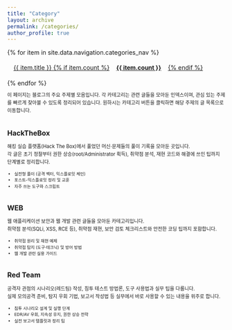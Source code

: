 ```yaml
---
title: "Category"
layout: archive
permalink: /categories/
author_profile: true
---
```


<style>
/* 가로 나열용 (충돌 방지 네임스페이스) */
.categories-page .category-list {
  display: flex !important;
  flex-wrap: wrap !important;        /* 화면 작아지면 다음 줄로 랩 */
  gap: 0.6rem 1rem !important;       /* 행간 0.6rem, 열간 1rem */
  align-items: center !important;
  margin: 0 !important;
  padding: 0 !important;
  list-style: none !important;       /* 불릿 제거 */
}

/* 각 아이템을 인라인처럼 동작하게 (버튼과 간격) */
.categories-page .category-item {
  display: inline-block !important;
  margin: 0 !important;
  padding: 0 !important;
  vertical-align: middle;
}

/* 버튼(테마 .btn)과 조합했을 때 간격/높이 정리 */
.categories-page .category-item .btn {
  display: inline-flex;              /* 내용(텍스트+badge) 가운데 맞춤 */
  align-items: center;
  gap: 0.5rem;
  padding: 0.45rem 0.9rem;           /* 버튼 크기 조정 (원하면 값 변경) */
  white-space: nowrap;               /* 버튼 내 텍스트 줄바꿈 방지 */
}

/* 숫자 배지가 있다면 보기 좋게 */
.categories-page .btn-badge {
  display:inline-block;
  padding:0.12rem 0.48rem;
  border-radius:999px;
  font-weight:700;
  font-size:0.85rem;
  background: rgba(255,255,255,0.12);
  color: inherit;
}

/* 작은 화면에서는 버튼을 가득 너비로 (선택 사항) */
@media (max-width: 520px) {
  .categories-page .category-list {
    justify-content: flex-start;
  }
  .categories-page .category-item {
    width: 100% !important;
  }
  .categories-page .category-item .btn {
    width: 100%;
    justify-content: space-between;
  }
}

.category-section h2 {
  font-size: 1rem;
  margin-top: 2rem;
}
.category-section p {
  font-size: 0.7rem;
  line-height: 1.6;
}
.category-section ul {
  font-size: 0.6rem;
  line-height: 1.5;
}
</style>


<div class="categories-page">
  <ul class="category-list">
    {% for item in site.data.navigation.categories_nav %}
      <li class="category-item">
        <a class="btn btn--primary" href="{{ item.url | relative_url }}">
          {{ item.title }}
          {% if item.count %}<span class="btn-badge">{{ item.count }}</span>{% endif %}
        </a>
      </li>
    {% endfor %}
  </ul>
</div>

<div class="category-section">
  <p>
    이 페이지는 블로그의 주요 주제별 모음입니다.  
    각 카테고리는 관련 글들을 모아둔 인덱스이며, 관심 있는 주제를 빠르게 찾아볼 수 있도록 정리되어 있습니다.  
    원하시는 카테고리 버튼을 클릭하면 해당 주제의 글 목록으로 이동합니다.
  </p>
  <h2>HackTheBox</h2>
  <p>
    해킹 실습 플랫폼(Hack The Box)에서 풀었던 머신·문제들의 풀이 기록을 모아둔 곳입니다.<br>
    각 글은 초기 정찰부터 권한 상승(root/Administrator 획득), 취약점 분석, 재현 코드와 해결에 쓰인 팁까지 단계별로 정리합니다.
  </p>
  <ul>
    <li>실전형 풀이 (공격 벡터, 익스플로잇 체인)</li>
    <li>포스트-익스플로잇 정리 및 교훈</li>
    <li>자주 쓰는 도구와 스크립트</li>
  </ul>

  <h2>WEB</h2>
  <p>
    웹 애플리케이션 보안과 웹 개발 관련 글들을 모아둔 카테고리입니다.<br>
    취약점 분석(SQLi, XSS, RCE 등), 취약점 재현, 보안 검토 체크리스트와 안전한 코딩 팁까지 포함합니다.
  </p>
  <ul>
    <li>취약점 원리 및 재현 예제</li>
    <li>취약점 탐지 (도구·테크닉) 및 방어 방법</li>
    <li>웹 개발 관련 실용 가이드</li>
  </ul>

  <h2>Red Team</h2>
  <p>
    공격자 관점의 시나리오(레드팀) 작성, 침투 테스트 방법론, 도구 사용법과 실무 팁을 다룹니다.<br>
    실제 모의공격 준비, 탐지 우회 기법, 보고서 작성법 등 실무에서 바로 사용할 수 있는 내용을 위주로 합니다.
  </p>
  <ul>
    <li>침투 시나리오 설계 및 실행 단계</li>
    <li>EDR/AV 우회, 지속성 유지, 권한 상승 전략</li>
    <li>실전 보고서 템플릿과 정리 팁</li>
  </ul>
</div>
